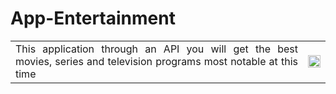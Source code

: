 # App-Entertainment
 <table>
  <td align="Justify">
   This application through an API you will get the best movies, series and television programs most notable at this time
  </td>
  <td align="center">
   <img src="https://media0.giphy.com/media/XZ0lh4zVU9fOuBAZK5/200.gif?cid=6c09b952lnl3etuaq2qsnw8dfumf8mza39ro1vytx56025kd&ep=v1_gifs_search&rid=200.gif&ct=g" width = 100%>
  </td>
 </table>
